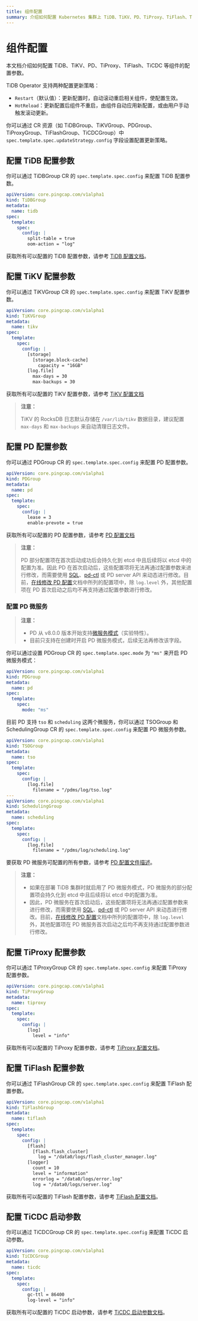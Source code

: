 ```yaml
---
title: 组件配置
summary: 介绍如何配置 Kubernetes 集群上 TiDB、TiKV、PD、TiProxy、TiFlash、TiCDC 等组件的配置参数。
---
```


# 组件配置

本文档介绍如何配置 TiDB、TiKV、PD、TiProxy、TiFlash、TiCDC 等组件的配置参数。

TiDB Operator 支持两种配置更新策略：

- `Restart`（默认值）：更新配置时，自动滚动重启相关组件，使配置生效。
- `HotReload`：更新配置后组件不重启，由组件自动应用新配置，或由用户手动触发滚动更新。

你可以通过 CR 资源（如 TiDBGroup、TiKVGroup、PDGroup、TiProxyGroup、TiFlashGroup、TiCDCGroup）中 `spec.template.spec.updateStrategy.config` 字段设置配置更新策略。

## 配置 TiDB 配置参数

你可以通过 TiDBGroup CR 的 `spec.template.spec.config` 来配置 TiDB 配置参数。

```yaml
apiVersion: core.pingcap.com/v1alpha1
kind: TiDBGroup
metadata:
  name: tidb
spec:
  template:
    spec:
      config: |
        split-table = true
        oom-action = "log"
```

获取所有可以配置的 TiDB 配置参数，请参考 [TiDB 配置文档](https://docs.pingcap.com/zh/tidb/stable/tidb-configuration-file)。

## 配置 TiKV 配置参数

你可以通过 TiKVGroup CR 的 `spec.template.spec.config` 来配置 TiKV 配置参数。

```yaml
apiVersion: core.pingcap.com/v1alpha1
kind: TiKVGroup
metadata:
  name: tikv
spec:
  template:
    spec:
      config: |
        [storage]
          [storage.block-cache]
            capacity = "16GB"
        [log.file]
          max-days = 30
          max-backups = 30
```

获取所有可以配置的 TiKV 配置参数，请参考 [TiKV 配置文档](https://docs.pingcap.com/zh/tidb/stable/tikv-configuration-file)

> **注意：**
>
> TiKV 的 RocksDB 日志默认存储在 `/var/lib/tikv` 数据目录，建议配置 `max-days` 和 `max-backups` 来自动清理日志文件。

## 配置 PD 配置参数

你可以通过 PDGroup CR 的 `spec.template.spec.config` 来配置 PD 配置参数。

```yaml
apiVersion: core.pingcap.com/v1alpha1
kind: PDGroup
metadata:
  name: pd
spec:
  template:
    spec:
      config: |
        lease = 3
        enable-prevote = true
```

获取所有可以配置的 PD 配置参数，请参考 [PD 配置文档](https://docs.pingcap.com/zh/tidb/stable/pd-configuration-file)

> **注意：**
>
> PD 部分配置项在首次启动成功后会持久化到 etcd 中且后续将以 etcd 中的配置为准。因此 PD 在首次启动后，这些配置项将无法再通过配置参数来进行修改，而需要使用 [SQL](https://docs.pingcap.com/zh/tidb/stable/dynamic-config#在线修改-pd-配置)、[pd-ctl](https://docs.pingcap.com/tidb/stable/pd-control#config-show--set-option-value--placement-rules) 或 PD server API 来动态进行修改。目前，[在线修改 PD 配置](https://docs.pingcap.com/zh/tidb/stable/dynamic-config#在线修改-pd-配置)文档中所列的配置项中，除 `log.level` 外，其他配置项在 PD 首次启动之后均不再支持通过配置参数进行修改。

### 配置 PD 微服务

> **注意：**
>
> - PD 从 v8.0.0 版本开始支持[微服务模式](https://docs.pingcap.com/zh/tidb/dev/pd-microservices)（实验特性）。
> - 目前只支持在创建时开启 PD 微服务模式，后续无法再修改该字段。

你可以通过设置 PDGroup CR 的 `spec.template.spec.mode` 为 `"ms"` 来开启 PD 微服务模式：

```yaml
apiVersion: core.pingcap.com/v1alpha1
kind: PDGroup
metadata:
  name: pd
spec:
  template:
    spec:
      mode: "ms"
```

目前 PD 支持 `tso` 和 `scheduling` 这两个微服务，你可以通过 TSOGroup 和 SchedulingGroup CR 的 `spec.template.spec.config` 来配置 PD 微服务参数。

```yaml
apiVersion: core.pingcap.com/v1alpha1
kind: TSOGroup
metadata:
  name: tso
spec:
  template:
    spec:
      config: |
        [log.file]
          filename = "/pdms/log/tso.log"
---
apiVersion: core.pingcap.com/v1alpha1
kind: SchedulingGroup
metadata:
  name: scheduling
spec:
  template:
    spec:
      config: |
        [log.file]
          filename = "/pdms/log/scheduling.log"
```

要获取 PD 微服务可配置的所有参数，请参考 [PD 配置文件描述](https://docs.pingcap.com/zh/tidb/stable/pd-configuration-file)。

> **注意：**
>
> - 如果在部署 TiDB 集群时就启用了 PD 微服务模式，PD 微服务的部分配置项会持久化到 etcd 中且后续将以 etcd 中的配置为准。
> - 因此，PD 微服务在首次启动后，这些配置项将无法再通过配置参数来进行修改，而需要使用 [SQL](https://docs.pingcap.com/zh/tidb/stable/dynamic-config#在线修改-pd-配置)、[pd-ctl](https://docs.pingcap.com/tidb/stable/pd-control#config-show--set-option-value--placement-rules) 或 PD server API 来动态进行修改。目前，[在线修改 PD 配置](https://docs.pingcap.com/zh/tidb/stable/dynamic-config#在线修改-pd-配置)文档中所列的配置项中，除 `log.level` 外，其他配置项在 PD 微服务首次启动之后均不再支持通过配置参数进行修改。

## 配置 TiProxy 配置参数

你可以通过 TiProxyGroup CR 的 `spec.template.spec.config` 来配置 TiProxy 配置参数。

```yaml
apiVersion: core.pingcap.com/v1alpha1
kind: TiProxyGroup
metadata:
  name: tiproxy
spec:
  template:
    spec:
      config: |
        [log]
          level = "info"
```

获取所有可以配置的 TiProxy 配置参数，请参考 [TiProxy 配置文档](https://docs.pingcap.com/zh/tidb/stable/tiproxy-configuration)。

## 配置 TiFlash 配置参数

你可以通过 TiFlashGroup CR 的 `spec.template.spec.config` 来配置 TiFlash 配置参数。

```yaml
apiVersion: core.pingcap.com/v1alpha1
kind: TiFlashGroup
metadata:
  name: tiflash
spec:
  template:
    spec:
      config: |
        [flash]
          [flash.flash_cluster]  
            log = "/data0/logs/flash_cluster_manager.log"
        [logger]
          count = 10
          level = "information"
          errorlog = "/data0/logs/error.log"
          log = "/data0/logs/server.log"
```

获取所有可以配置的 TiFlash 配置参数，请参考 [TiFlash 配置文档](https://docs.pingcap.com/zh/tidb/stable/tiflash-configuration)。

## 配置 TiCDC 启动参数

你可以通过 TiCDCGroup CR 的 `spec.template.spec.config` 来配置 TiCDC 启动参数。

```yaml
apiVersion: core.pingcap.com/v1alpha1
kind: TiCDCGroup
metadata:
  name: ticdc
spec:
  template:
    spec:
      config: |
        gc-ttl = 86400
        log-level = "info"
```

获取所有可以配置的 TiCDC 启动参数，请参考 [TiCDC 启动参数文档](https://github.com/pingcap/tiflow/blob/bf29e42c75ae08ce74fbba102fe78a0018c9d2ea/pkg/cmd/util/ticdc.toml)。
